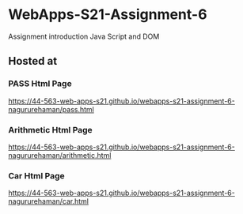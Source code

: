 # WebApps-S21-Assignment-6
Assignment introduction Java Script and DOM

## Hosted at

### PASS Html Page
https://44-563-web-apps-s21.github.io/webapps-s21-assignment-6-nagururehaman/pass.html
### Arithmetic Html Page
https://44-563-web-apps-s21.github.io/webapps-s21-assignment-6-nagururehaman/arithmetic.html
### Car Html Page
https://44-563-web-apps-s21.github.io/webapps-s21-assignment-6-nagururehaman/car.html
